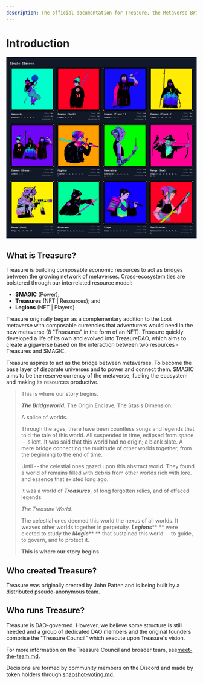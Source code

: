 ```yaml
---
description: The official documentation for Treasure, the Metaverse Bridgeworld.
---
```


# Introduction

![](<.gitbook/assets/image (3).png>)

## What is Treasure?

Treasure is building composable economic resources to act as bridges between the growing network of metaverses. Cross-ecosystem ties are bolstered through our interrelated resource model:

* **$MAGIC** (Power);
* **Treasures** (NFT | Resources); and
* **Legions** (NFT | Players)

Treasure originally began as a complementary addition to the Loot metaverse with composable currencies that adventurers would need in the new metaverse (8 "Treasures" in the form of an NFT). Treasure quickly developed a life of its own and evolved into TreasureDAO, which aims to create a gigaverse based on the interaction between two resources - Treasures and $MAGIC.

Treasure aspires to act as the bridge between metaverses. To become the base layer of disparate universes and to power and connect them. $MAGIC aims to be the reserve currency of the metaverse, fueling the ecosystem and making its resources productive.

> This is where our story begins.
>
> _**The Bridgeworld**_, The Origin Enclave, The Stasis Dimension.
>
> A splice of worlds.
>
> Through the ages, there have been countless songs and legends that told the tale of this world. All suspended in time, eclipsed from space -- silent. It was said that this world had no origin; a blank slate. A mere bridge connecting the multitude of other worlds together, from the beginning to the end of time.
>
> Until -- the celestial ones gazed upon this abstract world. They found a world of remains filled with debris from other worlds rich with lore. and essence that existed long ago.
>
> It was a world of _**Treasures**_, of long forgotten relics, and of effaced legends.
>
> _The Treasure World._
>
> The celestial ones deemed this world the nexus of all worlds. It weaves other worlds together in perpetuity. _**Legions**_\*\* \*\* were elected to study the _**Magic**_\*\* \*\* that sustained this world -- to guide, to govern, and to protect it.
>
> **This is where our story begins.**

## Who created Treasure?

Treasure was originally created by John Patten and is being built by a distributed pseudo-anonymous team.

## Who runs Treasure?

Treasure is DAO-governed. However, we believe some structure is still needed and a group of dedicated DAO members and the original founders comprise the "Treasure Council" which execute upon Treasure's vision.

For more information on the Treasure Council and broader team, see[meet-the-team.md](meet-the-team.md "mention").

Decisions are formed by community members on the Discord and made by token holders through [snapshot-voting.md](governance/snapshot-voting.md "mention").
